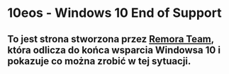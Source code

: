 # 10eos - Windows 10 End of Support
## To jest strona stworzona przez <a href="https://remorateam.is-a.dev/">Remora Team</a>, która odlicza do końca wsparcia Windowsa 10 i pokazuje co można zrobić w tej sytuacji.
